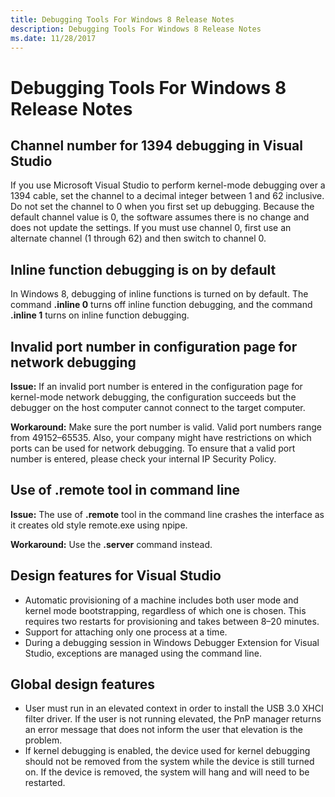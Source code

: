 ```yaml
---
title: Debugging Tools For Windows 8 Release Notes
description: Debugging Tools For Windows 8 Release Notes
ms.date: 11/28/2017
---
```


# Debugging Tools For Windows 8 Release Notes


## <span id="Channel_number_for_1394_debugging_in_Visual_Studio"></span><span id="channel_number_for_1394_debugging_in_visual_studio"></span><span id="CHANNEL_NUMBER_FOR_1394_DEBUGGING_IN_VISUAL_STUDIO"></span>Channel number for 1394 debugging in Visual Studio


If you use Microsoft Visual Studio to perform kernel-mode debugging over a 1394 cable, set the channel to a decimal integer between 1 and 62 inclusive. Do not set the channel to 0 when you first set up debugging. Because the default channel value is 0, the software assumes there is no change and does not update the settings. If you must use channel 0, first use an alternate channel (1 through 62) and then switch to channel 0.

## <span id="Inline_function_debugging_is_on_by_default"></span><span id="inline_function_debugging_is_on_by_default"></span><span id="INLINE_FUNCTION_DEBUGGING_IS_ON_BY_DEFAULT"></span>Inline function debugging is on by default


In Windows 8, debugging of inline functions is turned on by default. The command **.inline 0** turns off inline function debugging, and the command **.inline 1** turns on inline function debugging.

## <span id="Invalid_port_number_in_configuration_page_for_network_debugging"></span><span id="invalid_port_number_in_configuration_page_for_network_debugging"></span><span id="INVALID_PORT_NUMBER_IN_CONFIGURATION_PAGE_FOR_NETWORK_DEBUGGING"></span>Invalid port number in configuration page for network debugging


**Issue:** If an invalid port number is entered in the configuration page for kernel-mode network debugging, the configuration succeeds but the debugger on the host computer cannot connect to the target computer.

**Workaround:** Make sure the port number is valid. Valid port numbers range from 49152–65535. Also, your company might have restrictions on which ports can be used for network debugging. To ensure that a valid port number is entered, please check your internal IP Security Policy.

## <span id="use_of_.remote_tool_in_command_line"></span><span id="USE_OF_.REMOTE_TOOL_IN_COMMAND_LINE"></span>Use of .remote tool in command line


**Issue:** The use of **.remote** tool in the command line crashes the interface as it creates old style remote.exe using npipe.

**Workaround:** Use the **.server** command instead.

## <span id="Design_features_for_Visual_Studio"></span><span id="design_features_for_visual_studio"></span><span id="DESIGN_FEATURES_FOR_VISUAL_STUDIO"></span>Design features for Visual Studio


-   Automatic provisioning of a machine includes both user mode and kernel mode bootstrapping, regardless of which one is chosen. This requires two restarts for provisioning and takes between 8–20 minutes.
-   Support for attaching only one process at a time.
-   During a debugging session in Windows Debugger Extension for Visual Studio, exceptions are managed using the command line.

## <span id="Global_design_features"></span><span id="global_design_features"></span><span id="GLOBAL_DESIGN_FEATURES"></span>Global design features


-   User must run in an elevated context in order to install the USB 3.0 XHCI filter driver. If the user is not running elevated, the PnP manager returns an error message that does not inform the user that elevation is the problem.
-   If kernel debugging is enabled, the device used for kernel debugging should not be removed from the system while the device is still turned on. If the device is removed, the system will hang and will need to be restarted.

 

 